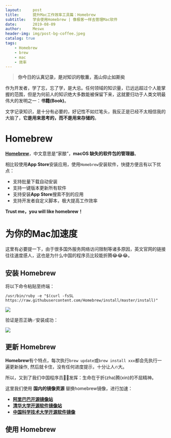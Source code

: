 ```yaml
---
layout:     post
title:      提升Mac工作效率工具篇：Homebrew
subtitle:   学会使用Homebrew | 像极客一样去管理Mac软件
date:       2019-08-09
author:     Meswx
header-img: img/post-bg-coffee.jpeg
catalog: true
tags:
    - Homebrew
    - brew
    - mac
    - 效率
---
```


> **你今日的认真记录，是对知识的敬重，高山仰止如斯矣**

作为开发者，学了忘，忘了学，是大忌。任何领域的知识量，已远远超过个人能掌握的范围，但是为何前人的知识绝大多数能被保留下来，这就要归功于人类文明最伟大的发明之一：**书籍(Book)**。

文字记录知识，是十分有必要的，好记性不如烂笔头，我反正是已经不太相信我的大脑了，**它是用来思考的，而不是用来存储的**。

# Homebrew

[**Homebrew**](https://brew.sh/index_zh-cn)，中文意思是“家酿”，**macOS 缺失的软件包的管理器**。

相比较使用**App Store**安装应用，使用`Homebrew`安装软件，快捷方便且有以下优点：

- 支持批量下载自动安装
- 支持一键版本更新所有软件
- 支持安装**App Store**搜索不到的应用
- 支持开发者自定义脚本，极大提高工作效率

**Trust me，you will like homebrew！**

# 为你的Mac加速度

这里有必要提一下，由于很多国外服务网络访问限制等诸多原因，英文官网的链接往往速度感人，这也是为什么中国的程序员比较能折腾😂😂😂。

## 安装 Homebrew

将以下命令粘贴至终端：

	/usr/bin/ruby -e "$(curl -fsSL https://raw.githubusercontent.com/Homebrew/install/master/install)"
	
![](http://ww1.sinaimg.cn/large/006tNc79gy1g5tinc8xrvj30fu0a5n2u.jpg)

验证是否正确✅安装成功：

![](http://ww2.sinaimg.cn/large/006tNc79gy1g5tiq88cjdj30fu0a5tcs.jpg)

## 更新 Homebrew

**Homebrew**有个特点，每次执行`brew update`或`brew install xxx`都会先执行一遍更新操作, 然后就卡住，没有任何进度提示，十分让人🔥大。

所以，又到了我们中国程序员👨‍💻‍发挥：生命在于折(zha)腾(xin)的不屈精神。

这里我们使用 **国内的镜像资源** 替换homebrew镜像，进行加速：

- [**阿里巴巴开源镜像站**](https://opsx.alibaba.com/mirror)
- [**清华大学开源软件镜像站**](https://mirrors.tuna.tsinghua.edu.cn/)
- [**中国科学技术大学开源软件镜像**](https://mirrors.ustc.edu.cn/)

## 使用 Homebrew

